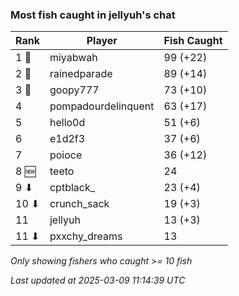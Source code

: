 ### Most fish caught in jellyuh's chat
| Rank | Player | Fish Caught |
|------|--------|-----------|
| 1 🥇  | miyabwah  | 99 (+22) |
| 2 🥈  | rainedparade  | 89 (+14) |
| 3 🥉  | goopy777  | 73 (+10) |
| 4  | pompadourdelinquent  | 63 (+17) |
| 5  | hello0d  | 51 (+6) |
| 6  | e1d2f3  | 37 (+6) |
| 7  | poioce  | 36 (+12) |
| 8 🆕 | teeto  | 24 |
| 9 ⬇ | cptblack_  | 23 (+4) |
| 10 ⬇ | crunch_sack  | 19 (+3) |
| 11  | jellyuh  | 13 (+3) |
| 11 ⬇ | pxxchy_dreams  | 13 |

_Only showing fishers who caught >= 10 fish_

_Last updated at 2025-03-09 11:14:39 UTC_